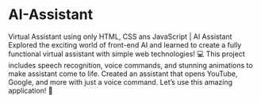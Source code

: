 # AI-Assistant
Virtual Assistant using only HTML, CSS ans JavaScript | AI Assistant
Explored the exciting world of front-end AI and learned to create a fully functional virtual assistant with simple web technologies! 💻 This project includes speech recognition, voice commands, and stunning animations to make assistant come to life. Created an assistant that opens YouTube, Google, and more with just a voice command. Let’s use this amazing application! 🎉
